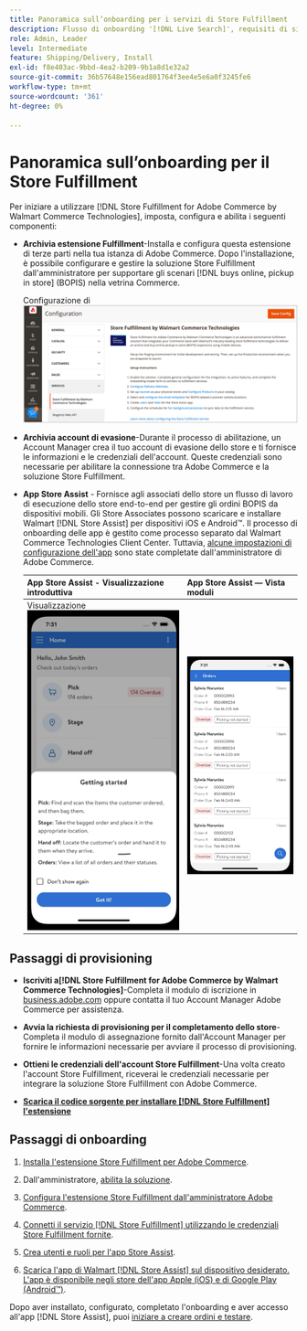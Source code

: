 ```yaml
---
title: Panoramica sull’onboarding per i servizi di Store Fulfillment
description: Flusso di onboarding '[!DNL Live Search]', requisiti di sistema, limiti e limitazioni.
role: Admin, Leader
level: Intermediate
feature: Shipping/Delivery, Install
exl-id: f8e403ac-9bbd-4ea2-b209-9b1a8d1e32a2
source-git-commit: 36b57648e156ead801764f3ee4e5e6a0f3245fe6
workflow-type: tm+mt
source-wordcount: '361'
ht-degree: 0%

---
```


# Panoramica sull’onboarding per il Store Fulfillment

Per iniziare a utilizzare [!DNL Store Fulfillment for Adobe Commerce by Walmart Commerce Technologies], imposta, configura e abilita i seguenti componenti:

- **Archivia estensione Fulfillment**-Installa e configura questa estensione di terze parti nella tua istanza di Adobe Commerce. Dopo l&#39;installazione, è possibile configurare e gestire la soluzione Store Fulfillment dall&#39;amministratore per supportare gli scenari [!DNL buys online, pickup in store] (BOPIS) nella vetrina Commerce.

  Configurazione di ![[!DNL Store Fulfillment Service] nella visualizzazione Amministratore](assets/store-fulfillment-admin-home.png)

- **Archivia account di evasione**-Durante il processo di abilitazione, un Account Manager crea il tuo account di evasione dello store e ti fornisce le informazioni e le credenziali dell&#39;account. Queste credenziali sono necessarie per abilitare la connessione tra Adobe Commerce e la soluzione Store Fulfillment.

- **App Store Assist** - Fornisce agli associati dello store un flusso di lavoro di esecuzione dello store end-to-end per gestire gli ordini BOPIS da dispositivi mobili. Gli Store Associates possono scaricare e installare Walmart [!DNL Store Assist] per dispositivi iOS e Android™. Il processo di onboarding delle app è gestito come processo separato dal Walmart Commerce Technologies Client Center. Tuttavia, [alcune impostazioni di configurazione dell&#39;app](user-setup.md) sono state completate dall&#39;amministratore di Adobe Commerce.

  | App Store Assist - Visualizzazione introduttiva | App Store Assist — Vista moduli |
  |-------------------------------------------------------------------------------------------------------------|-----------------------------------------------------------------------------------------------|
  | Visualizzazione ![[!DNL Store Assist App Getting Started] sul dispositivo mobile](assets/store-assist-get-started-small.png) | ![[!DNL Store Assist App Orders view] sul dispositivo mobile](assets/store-assist-orders-small.png) |

## Passaggi di provisioning

- **Iscriviti a[!DNL Store Fulfillment for Adobe Commerce by Walmart Commerce Technologies]**-Completa il modulo di iscrizione in [business.adobe.com](https://business.adobe.com/resources/store-fulfillment.html) oppure contatta il tuo Account Manager Adobe Commerce per assistenza.

- **Avvia la richiesta di provisioning per il completamento dello store**-Completa il modulo di assegnazione fornito dall&#39;Account Manager per fornire le informazioni necessarie per avviare il processo di provisioning.

- **Ottieni le credenziali dell&#39;account Store Fulfillment**-Una volta creato l&#39;account Store Fulfillment, riceverai le credenziali necessarie per integrare la soluzione Store Fulfillment con Adobe Commerce.

- **[Scarica il codice sorgente per installare  [!DNL Store Fulfillment] l&#39;estensione](install.md)**

## Passaggi di onboarding

1. [Installa l&#39;estensione Store Fulfillment per Adobe Commerce](install.md).

1. Dall&#39;amministratore, [abilita la soluzione](enable-general.md).

1. [Configura l&#39;estensione Store Fulfillment dall&#39;amministratore Adobe Commerce](service-config-settings-overview.md).

1. [Connetti il servizio [!DNL Store Fulfillment] utilizzando le credenziali Store Fulfillment fornite](connect-set-up-service.md).

1. [Crea utenti e ruoli per l&#39;app Store Assist](user-setup.md).

1. [Scarica l&#39;app di Walmart [!DNL Store Assist] sul dispositivo desiderato. L&#39;app è disponibile negli store dell&#39;app Apple (iOS) e di Google Play (Android™)](app-setup.md).

Dopo aver installato, configurato, completato l&#39;onboarding e aver accesso all&#39;app [!DNL Store Assist], puoi [iniziare a creare ordini e testare](test-and-deploy.md).
